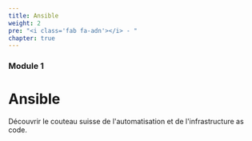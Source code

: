 ```yaml
---
title: Ansible
weight: 2
pre: "<i class='fab fa-adn'></i> - "
chapter: true
---
```




### Module 1

# Ansible

Découvrir le couteau suisse de l'automatisation et de l'infrastructure as code.